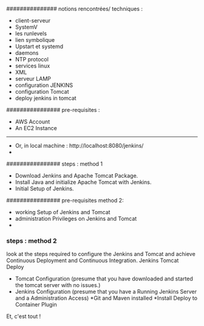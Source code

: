 ############### notions rencontrées/ techniques :
* client-serveur
* SystemV
* les runlevels
* lien symbolique
* Upstart et systemd
* daemons
* NTP protocol
* services linux
* XML
* serveur LAMP
* configuration JENKINS
* configuration Tomcat
* deploy jenkins in tomcat

################ pre-requisites :

* AWS Account
* An EC2 Instance
----------------
* Or, in local machine : http://localhost:8080/jenkins/
* 
################ steps : method 1

* Download Jenkins and Apache Tomcat Package.
* Install Java and initialize Apache Tomcat with Jenkins.
* Initial Setup of Jenkins.

################ pre-requisites method 2:

- working Setup of Jenkins and Tomcat
- administration Privileges on Jenkins and Tomcat
- 
### steps : method 2

look at the steps required to configure the Jenkins and Tomcat and achieve Continuous Deployment and Continuous Integration. Jenkins Tomcat Deploy

- Tomcat Configuration (presume that you have downloaded and started the tomcat server with no issues.)
- Jenkins Configuration (presume that you have a Running Jenkins Server and a Administration Access)
			*Git and Maven installed
			*Install Deploy to Container Plugin

Et, c'est tout !

